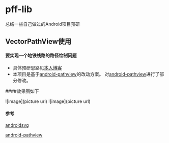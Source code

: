 # pff-lib
总结一些自己做过的Android项目预研

## VectorPathView使用
#### 要实现一个地铁线路的路径绘制问题
* 具体预研思路见[本人博客](http://www.pffair.com/blog/2016/03/11/svg-android/)
* 本项目是基于[android-pathview](https://github.com/geftimov/android-pathview)的改动方案。
对[android-pathview](https://github.com/geftimov/android-pathview)进行了部分修改。

####效果图如下

![image](picture url)
![image](picture url)

#### 参考
[androidsvg](https://github.com/BigBadaboom/androidsvg) 

[android-pathview](https://github.com/geftimov/android-pathview)
